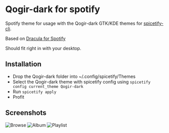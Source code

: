 # Qogir-dark for spotify

Spotify theme for usage with the Qogir-dark GTK/KDE themes for [spicetify-cli](https://github.com/khanhas/spicetify-cli).

Based on [Dracula for Spotify](https://github.com/mattchrlw/dracula-for-spotify)

Should fit right in with your desktop.

## Installation

- Drop the Qogir-dark folder into ~/.config/spicetify/Themes
- Select the Qogir-dark theme with spicetify config using `spicetify config current_theme Qogir-dark`
- Run `spicetify apply`
- Profit

## Screenshots

![Browse](https://i.imgur.com/PCqjXT5.png)
![Album](https://i.imgur.com/YmPJdin.png)
![Playlist](https://i.imgur.com/nHZ7WKO.png)

